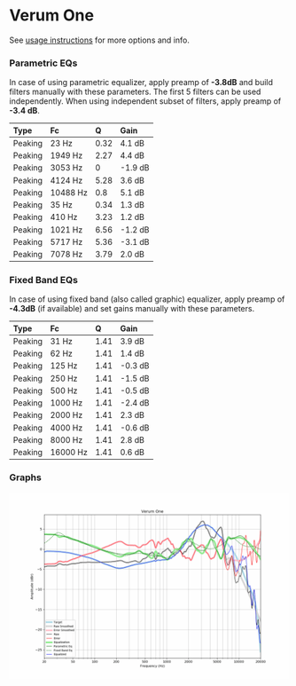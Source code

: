 # Verum One
See [usage instructions](https://github.com/jaakkopasanen/AutoEq#usage) for more options and info.

### Parametric EQs
In case of using parametric equalizer, apply preamp of **-3.8dB** and build filters manually
with these parameters. The first 5 filters can be used independently.
When using independent subset of filters, apply preamp of **-3.4 dB**.

| Type    | Fc       |    Q | Gain    |
|:--------|:---------|:-----|:--------|
| Peaking | 23 Hz    | 0.32 | 4.1 dB  |
| Peaking | 1949 Hz  | 2.27 | 4.4 dB  |
| Peaking | 3053 Hz  | 0    | -1.9 dB |
| Peaking | 4124 Hz  | 5.28 | 3.6 dB  |
| Peaking | 10488 Hz | 0.8  | 5.1 dB  |
| Peaking | 35 Hz    | 0.34 | 1.3 dB  |
| Peaking | 410 Hz   | 3.23 | 1.2 dB  |
| Peaking | 1021 Hz  | 6.56 | -1.2 dB |
| Peaking | 5717 Hz  | 5.36 | -3.1 dB |
| Peaking | 7078 Hz  | 3.79 | 2.0 dB  |

### Fixed Band EQs
In case of using fixed band (also called graphic) equalizer, apply preamp of **-4.3dB**
(if available) and set gains manually with these parameters.

| Type    | Fc       |    Q | Gain    |
|:--------|:---------|:-----|:--------|
| Peaking | 31 Hz    | 1.41 | 3.9 dB  |
| Peaking | 62 Hz    | 1.41 | 1.4 dB  |
| Peaking | 125 Hz   | 1.41 | -0.3 dB |
| Peaking | 250 Hz   | 1.41 | -1.5 dB |
| Peaking | 500 Hz   | 1.41 | -0.5 dB |
| Peaking | 1000 Hz  | 1.41 | -2.4 dB |
| Peaking | 2000 Hz  | 1.41 | 2.3 dB  |
| Peaking | 4000 Hz  | 1.41 | -0.6 dB |
| Peaking | 8000 Hz  | 1.41 | 2.8 dB  |
| Peaking | 16000 Hz | 1.41 | 0.6 dB  |

### Graphs
![](./Verum%20One.png)